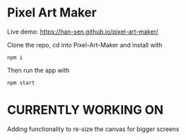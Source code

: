 # Pixel Art Maker

Live demo: https://han-sen.github.io/pixel-art-maker/

Clone the repo, cd into Pixel-Art-Maker and install with

`npm i`

Then run the app with

`npm start`

# CURRENTLY WORKING ON

Adding functionality to re-size the canvas for bigger screens

